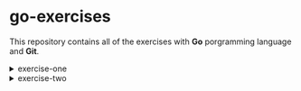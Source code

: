 # go-exercises

This repository contains all of the exercises with __Go__ porgramming language and __Git__.

<details>
<summary>exercise-one</summary>

* Enter in the hello folder
* Run the programm _hello.go_
* Type in the terminal the following commands and "Hello World" will be printed as a result
```bash
cd hello
go run .
> Hello, World
```
</details>

<details>
<summary>exercise-two</summary>

* Enter in the function folder
* Run the programm _function.go_
* Type in the terminal the following commands and "Hello World" alongside with "12" will be printed as results
```bash
cd function
go run function.go
> Hello, World
> 12
```
<details>
<summary>bonus</summary>

* Enter in the function-bonus folder
* Run the programm _function-bonus.go_
* Type in the terminal the following commands and "Your result is" alongside with the sum of the two numbers you chose will be printed as results
```bash
cd function-bonus
go run function-bonus.go
> Type a number 
> Type an other number
> Your result is <sum>
```
</details>

<details>
<summary>bonus-bonus</summary>

* Enter in the bonus-bonus-ex-2 folder
* Run the programm _bonus-bonus-ex-2.go_
* Type in the terminal the following commands and "Your result is" alongside with the result of the operation you chose will be printed
* If you use invalid operators this message will appear: `Operation not supported`
```bash
cd bonus-bonus-ex-2
go run bonus-bonus-ex-2.go
> Type a number 
> Choose an operator
> Type an other number
> Your result is <num>
```
</details>

<details>
<summary>3bonus</summary>

* Enter in the 3b-ex-2 folder or the 3b-switch folder
* Run the programm _3b-ex-2.go_ or _3b-switch.go_
* Type in the terminal the following commands and it will be print the full operation alongside with its result 
* If you type 0 when the programm asks the number of number this message will appear: `No operation required`
* If you use invalid operators this message will appear: `Operation not supported`
* If you choose 0 as a number in the division then you will recieve an error
```bash
cd 3b-ex-2
go 3b-ex-2.go
> Type a number 
> Choose an operator
> Type an other number
> ...
```
</details>

</details>